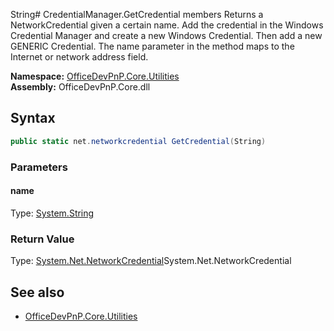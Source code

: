 String# CredentialManager.GetCredential members
Returns a NetworkCredential given a certain name. Add the credential in the Windows Credential Manager and create a new Windows Credential. Then add a new GENERIC Credential. The name parameter in the method maps to the Internet or network address field.  

**Namespace:** [OfficeDevPnP.Core.Utilities](OfficeDevPnP.Core.Utilities.md)  
**Assembly:** OfficeDevPnP.Core.dll  
## Syntax
```C#
public static net.networkcredential GetCredential(String)
```
### Parameters
#### name
Type: [System.String](System.String.md) 
#### 
### Return Value
Type: [System.Net.NetworkCredential](System.Net.NetworkCredential.md)System.Net.NetworkCredential
## See also
- [OfficeDevPnP.Core.Utilities](OfficeDevPnP.Core.Utilities.md)
